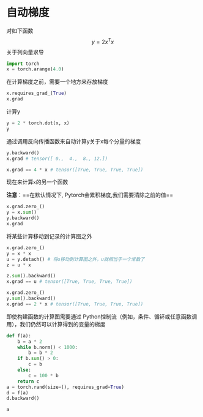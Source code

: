 # 自动梯度

对如下函数
$$
y = 2x^Tx
$$
关于列向量求导

```python
import torch
x = torch.arange(4.0)
```

在计算梯度之前，需要一个地方来存放梯度

```python
x.requires_grad_(True)
x.grad
```

计算y

```python
y = 2 * torch.dot(x, x)
y
```

通过调用反向传播函数来自动计算y关于x每个分量的梯度

```python
y.backward()
x.grad # tensor([ 0.,  4.,  8., 12.])

x.grad == 4 * x # tensor([True, True, True, True])
```

现在来计算`x`的另一个函数

**注意**：==在默认情况下, Pytorch会累积梯度,我们需要清除之前的值==

```python
x.grad.zero_()
y = x.sum()
y.backward()
x.grad
```

将某些计算移动到记录的计算图之外

```python
x.grad.zero_()
y = x * x
u = y.detach() # 将u移动到计算图之外，u就相当于一个常数了
z = u * x

z.sum().backward()
x.grad == u # tensor([True, True, True, True])

x.grad.zero_()
y.sum().backward()
x.grad == 2 * x # tensor([True, True, True, True])
```

即使构建函数的计算图需要通过 Python控制流（例如，条件、循钚或任意函数调用），我们仍然可以计算得到的变量的梯度

```python
def f(a):
    b = a * 2
    while b.norm() < 1000:
        b = b * 2
    if b.sum() > 0:
        c = b
    else:
        c = 100 * b
    return c
a = torch.rand(size=(), requires_grad=True)
d = f(a)
d.backward()

a
```


